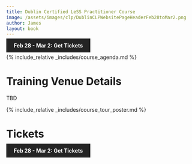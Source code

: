 ```yaml
---
title: Dublin Certified LeSS Practitioner Course
image: /assets/images/clp/DublinCLPWebsitePageHeaderFeb28toMar2.png
author: James
layout: book
---
```


<a class="wx-button" href="https://agilecarpentry.ticketspice.com/dublin-certified-less-practitioner-2023-q1" style="background:rgba(36,36,36,1);color:white;padding:10px 20px;text-decoration:none;font-weight:bold;" target="_blank">Feb 28 - Mar 2: Get Tickets</a>

{% include_relative _includes/course_agenda.md %}


# Training Venue Details

TBD

{% include_relative _includes/course_tour_poster.md %}

# Tickets

<a class="wx-button" href="https://agilecarpentry.ticketspice.com/dublin-certified-less-practitioner-2023-q1" style="background:rgba(36,36,36,1);color:white;padding:10px 20px;text-decoration:none;font-weight:bold;" target="_blank">Feb 28 - Mar 2: Get Tickets</a>



